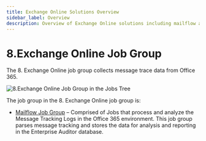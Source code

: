 ```yaml
---
title: Exchange Online Solutions Overview
sidebar_label: Overview
description: Overview of Exchange Online solutions including mailflow analysis and cloud-based Exchange monitoring capabilities.
---
```


# 8.Exchange Online Job Group

The 8. Exchange Online job group collects message trace data from Office 365.

![8.Exchange Online Job Group in the Jobs Tree](/img/versioned_docs/accessanalyzer_11.6/accessanalyzer/admin/hostmanagement/jobstree.webp)

The job group in the 8. Exchange Online job group is:

- [Mailflow Job Group](/docs/accessanalyzer/11.6/accessanalyzer/solutions/exchange/online/mailflow/overview.md)
  – Comprised of Jobs that process and analyze the Message Tracking Logs in the Office 365
  environment. This job group parses message tracking and stores the data for analysis and reporting
  in the Enterprise Auditor database.
